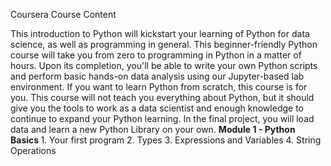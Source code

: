 Coursera Course Content

This introduction to Python will kickstart your learning of Python for data science, as well as programming in general. This beginner-friendly Python course will take you from zero to programming in Python in a matter of hours.
Upon its completion, you'll be able to write your own Python scripts and perform basic hands-on data analysis using our Jupyter-based lab environment. If you want to learn Python from scratch, this course is for you. This course will not teach you everything about Python, but it should give you the tools to work as a data scientist and enough knowledge to continue to expand your Python learning. In the final project, you will load data and learn a new Python Library on your own.
</n>
<b> Module 1 - Python Basics </b>
	1. Your first program
	2. Types
	3. Expressions and Variables
	4. String Operations
